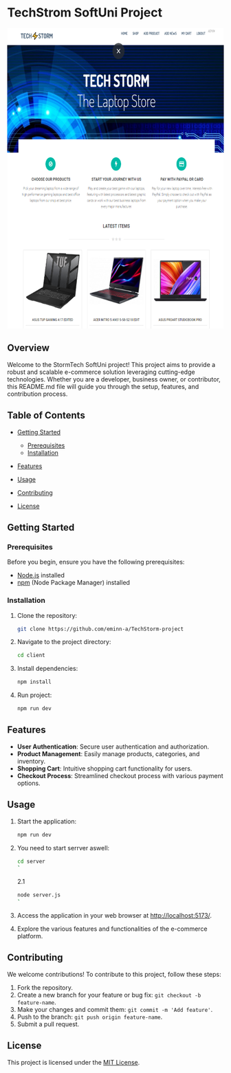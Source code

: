 # TechStrom SoftUni Project

<!-- ![Project Logo](Client/public/images/TechStorm.png) -->

<img src="/Client/public/images/TechStorm.png" alt="Project Logo" width="700" height="700">

## Overview

Welcome to the StormTech SoftUni project! This project aims to provide a robust and scalable e-commerce solution leveraging cutting-edge technologies. Whether you are a developer, business owner, or contributor, this README.md file will guide you through the setup, features, and contribution process.

## Table of Contents

- [Getting Started](#getting-started)

  - [Prerequisites](#prerequisites)
  - [Installation](#installation)

- [Features](#features)
- [Usage](#usage)
- [Contributing](#contributing)
- [License](#license)

## Getting Started

### Prerequisites

Before you begin, ensure you have the following prerequisites:

- [Node.js](https://nodejs.org/) installed
- [npm](https://www.npmjs.com/) (Node Package Manager) installed

### Installation

1. Clone the repository:

   ```bash
   git clone https://github.com/eminn-a/TechStorm-project
   ```

2. Navigate to the project directory:

   ```bash
   cd client
   ```

3. Install dependencies:

   ```bash
   npm install
   ```

4. Run project:

   ```bash
   npm run dev
   ```

## Features

- **User Authentication**: Secure user authentication and authorization.
- **Product Management**: Easily manage products, categories, and inventory.
- **Shopping Cart**: Intuitive shopping cart functionality for users.
- **Checkout Process**: Streamlined checkout process with various payment options.

## Usage

1. Start the application:

   ```bash
   npm run dev
   ```

2. You need to start serrver aswell:

   ```bash
   cd server
   `
   ```

   2.1

   ```bash
   node server.js
   `
   ```

3. Access the application in your web browser at [http://localhost:5173/](http://localhost:5173/).

4. Explore the various features and functionalities of the e-commerce platform.

## Contributing

We welcome contributions! To contribute to this project, follow these steps:

1. Fork the repository.
2. Create a new branch for your feature or bug fix: `git checkout -b feature-name`.
3. Make your changes and commit them: `git commit -m 'Add feature'`.
4. Push to the branch: `git push origin feature-name`.
5. Submit a pull request.

## License

This project is licensed under the [MIT License](LICENSE).
